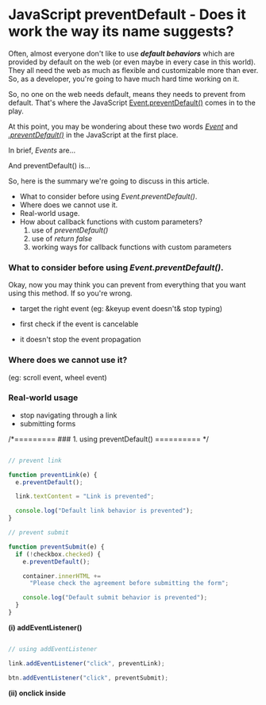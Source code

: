# JavaScript preventDefault - Does it work the way its name suggests? 

Often, almost everyone don't like to use **_default behaviors_** which are provided by default on the web (or even maybe in every case in this world). They all need the web as much as flexible and customizable more than ever. So, as a developer, you're going to have much hard time working on it. 


So, no one on the web needs default, means they needs to prevent from default. That's where the JavaScript [Event.preventDefault()]() comes in to the play.

At this point, you may be wondering about these two words [*Event*](https://developer.mozilla.org/en-US/docs/Learn/JavaScript/Building_blocks/Events) and [*.preventDefault()*](https://developer.mozilla.org/en-US/docs/Web/API/Event/preventDefault) in the JavaScript at the first place.

In brief, *Events* are...

And preventDefault() is... 




So, here is the summary we're going to discuss in this article.

* What to consider before using *Event.preventDefault()*.
* Where does we cannot use it.
* Real-world usage.
* How about callback functions with custom parameters?
  1. use of *preventDefault()*
  2. use of *return false*
  3. working ways for callback functions with custom parameters 

### What to consider before using *Event.preventDefault()*.

Okay, now you may think you can prevent from everything that you want using this method. If so you're wrong. 

  * target the right event (eg: &keyup event doesn't& stop typing)

  * first check if the event is cancelable

  * it doesn't stop the event propagation




### Where does we cannot use it? 

(eg: scroll event, wheel event)



### Real-world usage

* stop navigating through a link
* submitting forms



/*========= ### 1. using preventDefault() ========== */


```javascript

// prevent link

function preventLink(e) {
  e.preventDefault();

  link.textContent = "Link is prevented";

  console.log("Default link behavior is prevented");
}

// prevent submit

function preventSubmit(e) {
  if (!checkbox.checked) {
    e.preventDefault();

    container.innerHTML +=
      "Please check the agreement before submitting the form";

    console.log("Default submit behavior is prevented");
  }
}

```

**(i) addEventListener()**

```javascript

// using addEventListener

link.addEventListener("click", preventLink);

btn.addEventListener("click", preventSubmit);

```

**(ii) onclick inside <script>**

```javascript

// using onclick inside <script>

link.onclick = preventLink;

btn.onclick = preventSubmit;

```

**(iii) inline onclick attribute**

```html

<div id="container">

  <a id="link" href="https://www.google.com" onclick="preventLink(event)">Go to the link</a>

  <form>

    <input id="agreement-checkbox" type="checkbox">

    <label for="agreement-checkbox">I agree</label>

    <br>

    <input id="submit-btn" type="submit" value="Submit" onclick="preventSubmit(event)">

  </form>

</div>


```

/* ================================================ */

**Is it same the both preventDefault() & return false (no jquery)**

### 2. using return false

```javascript

 // prevent link using return false

function returnFalseLink(e) {
  link.textContent = "Link is prevented";

  console.log("Default link behavior is prevented");

  return false;
}

// prevent submit using return false

function returnFalseSubmit(e) {
  if (!checkbox.checked) {

    container.innerHTML +=
      "Please check the agreement before submitting the form";

    console.log("Default submit behavior is prevented");

    return false;
  }

  return true;
}

```

**(i) addEventListener()**

```javascript

 // using addEventListener

link.addEventListener("click", returnFalseLink); // not working (at first code executed then go to the link)

btn.addEventListener("click", returnFalseSubmit); // working

```

**(ii) onclick inside <script>**

```javascript

 // using onclick inside <script>

link.onclick = returnFalseLink; // working

btn.onclick = returnFalseSubmit; // working

```

**(iii) inline onclick attribute**

```html

<div id="container">

  <a id="link" href="https://www.google.com" onclick="returnFalseLink(event)">Go to the link</a>

  <form>

    <input id="agreement-checkbox" type="checkbox">

    <label for="agreement-checkbox">I agree</label>

    <br>

    <input id="submit-btn" type="submit" value="Submit" onclick="returnFalseSubmit(event)">

  </form>

</div>

```


**there are 2 not working results in the code examples so explain why is it.**


/* ================================================ */


### How about callback functions with custom parameters?



### 1. Use of *preventDefault()*

```javascript

 // prevent link - custom callback

function preventLinkCustom(e, num) {
  console.log(num * 2);

  e.preventDefault();

  link.textContent = "Link is prevented";

  console.log("Default link behavior is prevented");
}

// prevent submit - custom callbacks

function preventSubmitCustom(e, num) {
  console.log(num * 3);

  if (!checkbox.checked) {
    e.preventDefault();

    container.innerHTML +=
      "Please check the agreement before submitting the form";

    console.log("Default submit behavior is prevented");
  }
}

```

**(i) addEventListener()**

```javascript

 // using addEventListener()

/* these cannot be used, why because they will be immediately invoked when the page is loaded. */

link.addEventListener("click", preventLinkCustom(event, 12));

btn.addEventListener("click", preventSubmitCustom(event, 12)); 

/* output (immediately, invoked got errors, btn isnt executed)

24

Uncaught TypeError: Cannot read property 'preventDefault' of undefined 

*/

```

**(ii) onclick inside <script>**

```javascript

 // using onclick inside <script>

 /* these cannot be used, why because they will be immediately invoked when the page is loaded. */

 link.onclick = preventLinkCustom(event, 12);

btn.onclick = preventSubmitCustom(event, 12);


/* output (immediately, invoked got errors, btn isnt executed)

24

Uncaught TypeError: Cannot read property 'preventDefault' of undefined 

*/

```


### 2. Use of *return false*

```javascript

 // prevent link using return false

function returnFalseLinkCustom(e, num) {
  console.log(num * 2);

  link.textContent = "Link is prevented";

  console.log("Default link behavior is prevented");

  return false;
}

// prevent submit using return false

function returnFalseSubmitCustom(e, num) {
  console.log(num * 3);

  if (!checkbox.checked) {
    container.innerHTML +=
      "Please check the agreement before submitting the form";

    console.log("Default submit behavior is prevented");
   
  return false;
  }

  return true;
}

```

**(i) addEventListener()**

```javascript

 // using addEventListener()

link.addEventListener("click", returnFalseLinkCustom(event, 12));

btn.addEventListener("click", returnFalseSubmitCustom(event, 12));

/* output: (immediately invoked & got errors)

24
"Default link behavior is prevented"
Uncaught TypeError: Failed to execute 'addEventListener' on 'EventTarget': The callback provided as parameter 2 is not an object. 

*/

```

**(ii) onclick inside <script>**

```javascript

// using onclick inside <script>


link.onclick = returnFalseLinkCustom(event, 12);

btn.onclick = returnFalseSubmitCustom(event, 12); 

/* output (immediately invoked & no errors)

24

"Default behavior is prevented"

36

"Default behavior is prevented"

*/

```

**(iii) inline onclick attribute**

```html

 <div id="container">

  <a id="link" href="https://www.google.com" onclick="returnFalseLinkCustom(event, 12)">Go to the link</a>

  <form>

    <input id="agreement-checkbox" type="checkbox">

    <label for="agreement-checkbox">I agree</label>

    <br>

    <input id="submit-btn" type="submit" value="Submit" onclick="returnFalseSubmitCustom(event, 12)">

  </form>

</div>

```
```
 /* output : for link 
 * doesn't execute until press link
 * after pressing the link executed but redirected

24

"Default behavior is prevented"

*/

/* output : for submit working

36

"Default behavior is prevented"

*/
 
 ```

### 3. Working ways for callbacks functions with custom parameters

**Method 1:** 

JS: 

```javascript 

// prevent link - custom callback 

function preventLinkCustom(e, num) { 

  console.log(num * 2); 

  e.preventDefault(); 
  link.textContent = "Link is prevented"; 
  console.log("Default link behavior is prevented");

  } 


// prevent submit - custom callbacks 

function preventSubmitCustom(e, num) { 

  console.log(num * 3);
  
   if (!checkbox.checked) { 
     e.preventDefault(); 
     container.innerHTML += "Please check the agreement before submitting the form"; 
    console.log("Default submit behavior is prevented"); 
  
   } 
  } 

``` 

HTML: 

```html 

// using inline onclick 

 <div id="container">

  <a id="link" href="https://www.google.com" onclick="preventLinkCustom(event, 12)">Go to the link</a>

  <form>

    <input id="agreement-checkbox" type="checkbox">

    <label for="agreement-checkbox">I agree</label>

    <br>

    <input id="submit-btn" type="submit" value="Submit" onclick="preventSubmitCustom(event, 12)">

  </form>

</div>

```

**Method 2:**

JS:

```javascript

 // prevent link - custom callbacks

function linkCustom(num) {
  console.log(num * 2);

  link.textContent = "Link is prevented";

  console.log("Default link behavior is prevented");
}

// prevent submit - custom callbacks

function submitCustom(num) {
  console.log(num * 3);

  if (!checkbox.checked) {
    container.innerHTML +=
      "Please check the agreement before submitting the form";

    console.log("Default submit behavior is prevented");
  }
}

```

HTML:

```html

<div id="container">

  <a id="link" href="https://www.google.com" onclick="linkCustom(12); return false;">Go to the link</a>

  <form>

    <input id="agreement-checkbox" type="checkbox">

    <label for="agreement-checkbox">I agree</label>

    <br>

    <input id="submit-btn" type="submit" value="Submit" onclick="submitCustom(12); return false;">

  </form>

</div>

```

**Method 3:**

JS:

```javascript

 // prevent link - custom callbacks

function linkCustom(num) {
  console.log(num * 2);

  link.textContent = "Link is prevented";

  console.log("Default link behavior is prevented");
  return false;
}

// prevent submit - custom callbacks

function submitCustom(num) {
  console.log(num * 3);

  if (!checkbox.checked) {
    container.innerHTML +=
      "Please check the agreement before submitting the form";

    console.log("Default submit behavior is prevented");
    return false;
  }
  return true;
}

```

HTML:

```html

<div id="container">

  <a id="link" href="https://www.google.com" onclick="return linkCustom(12);">Go to the link</a>

  <form>

    <input id="agreement-checkbox" type="checkbox">

    <label for="agreement-checkbox">I agree</label>

    <br>

    <input id="submit-btn" type="submit" value="Submit" onclick="return submitCustom(12);">

  </form>

</div>

```

```
/* output
24
"Default link behavior is prevented"
36
"Default submit behavior is prevented"
*/
```
